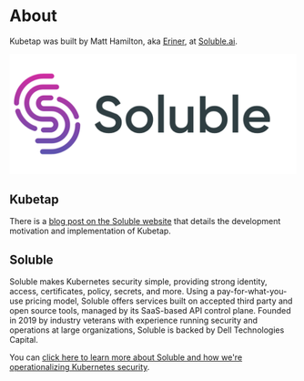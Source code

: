 # About

Kubetap was built by Matt Hamilton, aka [Eriner](https://github.com/eriner), at [Soluble.ai](https://www.soluble.ai/).

<p align="center">
  <img src='../img/soluble-logo-text.png' class='smallimg'/>
</p>

## Kubetap

There is a [blog post on the Soluble website][building-kubetap] that details the
development motivation and implementation of Kubetap.

## Soluble

Soluble makes Kubernetes security simple, providing strong identity, access,
certificates, policy, secrets, and more. Using a pay-for-what-you-use pricing
model, Soluble offers services built on accepted third party and open source
tools, managed by its SaaS-based API control plane. Founded in 2019 by industry
veterans with experience running security and operations at large organizations,
Soluble is backed by Dell Technologies Capital.

You can [click here to learn more about Soluble and how we're operationalizing Kubernetes security](https://www.soluble.ai/).

[building-kubetap]: https://www.soluble.ai/blog/building-kubetap
